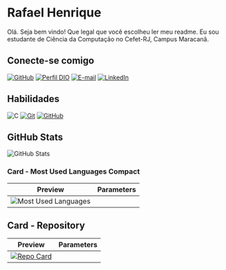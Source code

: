 # Rafael Henrique

Olá. Seja bem vindo! Que legal que você escolheu ler meu readme. 
Eu sou estudante de Ciência da Computação no Cefet-RJ, Campus Maracanã.

## Conecte-se comigo

[![GitHub](https://img.shields.io/badge/GitHub-100000?style=for-the-badge&logo=github&logoColor=white)](https://github.com/rafahcs)
[![Perfil DIO](https://img.shields.io/badge/-Meu%20Perfil%20na%20DIO-30A3DC?style=for-the-badge)](https://www.dio.me/users/rjrafahenrique)
[![E-mail](https://img.shields.io/badge/-Email-000?style=for-the-badge&logo=microsoft-outlook&logoColor=E94D5F)](rjrafahenrique@gmail.com)
[![LinkedIn](https://img.shields.io/badge/-LinkedIn-000?style=for-the-badge&logo=linkedin&logoColor=30A3DC)](https://www.linkedin.com/in/rafael-henrique-carvalho-silva/)

## Habilidades

![C](https://img.shields.io/badge/C-000?style=for-the-badge&logo=c&logoColor=30A3DC)
[![Git](https://img.shields.io/badge/Git-000?style=for-the-badge&logo=git&logoColor=E94D5F)](https://git-scm.com/doc)
[![GitHub](https://img.shields.io/badge/GitHub-000?style=for-the-badge&logo=github&logoColor=30A3DC)](https://docs.github.com/)

## GitHub Stats

![GitHub Stats](https://github-readme-stats.vercel.app/api?username=rafahcs&theme=transparent&bg_color=000&border_color=30A3DC&show_icons=true&icon_color=30A3DC&title_color=E94D5F&text_color=FFF)

### Card - Most Used Languages Compact

| Preview | Parameters |
|:-------:|:----------:|
| ![Most Used Languages](https://github-readme-stats-git-masterrstaa-rickstaa.vercel.app/api/top-langs/?username=rafahcs&layout=compact&bg_color=000&border_color=30A3DC&title_color=E94D5F&text_color=FFF)| 

## Card - Repository

| Preview | Parameters |
|:-------:|:----------:|
| [![Repo Card](https://github-readme-stats.vercel.app/api/pin/?username=rafahcs&repo=PAC&bg_color=000&border_color=30A3DC&show_icons=true&icon_color=30A3DC&title_color=E94D5F&text_color=FFF)](https://github.com/digitalinnovationone/roadmaps)| 

